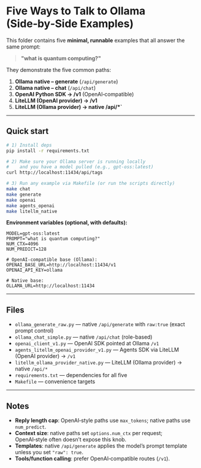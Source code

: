 
# Five Ways to Talk to Ollama (Side‑by‑Side Examples)

This folder contains five **minimal, runnable** examples that all answer the same prompt:
> **"what is quantum computing?"**

They demonstrate the five common paths:
1. **Ollama native – generate** (`/api/generate`)
2. **Ollama native – chat** (`/api/chat`)
3. **OpenAI Python SDK → /v1** (OpenAI‑compatible)
4. **LiteLLM (OpenAI provider) → /v1**
5. **LiteLLM (Ollama provider) → native /api/*`**

---

## Quick start

```bash
# 1) Install deps
pip install -r requirements.txt

# 2) Make sure your Ollama server is running locally
#    and you have a model pulled (e.g., gpt-oss:latest)
curl http://localhost:11434/api/tags

# 3) Run any example via Makefile (or run the scripts directly)
make chat
make generate
make openai
make agents_openai
make litellm_native
```

**Environment variables (optional, with defaults):**
```
MODEL=gpt-oss:latest
PROMPT="what is quantum computing?"
NUM_CTX=4096
NUM_PREDICT=128

# OpenAI-compatible base (Ollama):
OPENAI_BASE_URL=http://localhost:11434/v1
OPENAI_API_KEY=ollama

# Native base:
OLLAMA_URL=http://localhost:11434
```

---

## Files

- `ollama_generate_raw.py` — native `/api/generate` with `raw:true` (exact prompt control)
- `ollama_chat_simple.py` — native `/api/chat` (role-based)
- `openai_client_v1.py` — OpenAI SDK pointed at Ollama `/v1`
- `agents_litellm_openai_provider_v1.py` — Agents SDK via LiteLLM (OpenAI provider) → `/v1`
- `litellm_ollama_provider_native.py` — LiteLLM (Ollama provider) → native `/api/*`
- `requirements.txt` — dependencies for all five
- `Makefile` — convenience targets

---

## Notes

- **Reply length cap**: OpenAI‑style paths use `max_tokens`; native paths use `num_predict`.
- **Context size**: native paths set `options.num_ctx` per request; OpenAI‑style often doesn’t expose this knob.
- **Templates**: native `/api/generate` applies the model’s prompt template unless you set `"raw": true`.
- **Tools/function calling**: prefer OpenAI‑compatible routes (`/v1`).
